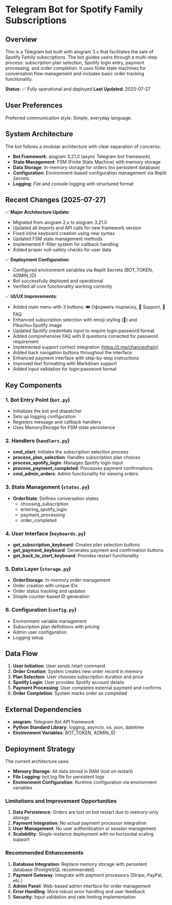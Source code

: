 # Telegram Bot for Spotify Family Subscriptions

## Overview

This is a Telegram bot built with aiogram 3.x that facilitates the sale of Spotify Family subscriptions. The bot guides users through a multi-step process: subscription plan selection, Spotify login entry, payment processing, and order completion. It uses finite state machines for conversation flow management and includes basic order tracking functionality.

**Status**: ✅ Fully operational and deployed
**Last Updated**: 2025-07-27

## User Preferences

Preferred communication style: Simple, everyday language.

## System Architecture

The bot follows a modular architecture with clear separation of concerns:

- **Bot Framework**: aiogram 3.21.0 (async Telegram bot framework)
- **State Management**: FSM (Finite State Machine) with memory storage
- **Data Storage**: In-memory storage for orders (no persistent database)
- **Configuration**: Environment-based configuration management via Replit Secrets
- **Logging**: File and console logging with structured format

## Recent Changes (2025-07-27)

✅ **Major Architecture Update**:
- Migrated from aiogram 2.x to aiogram 3.21.0
- Updated all imports and API calls for new framework version
- Fixed inline keyboard creation using new syntax
- Updated FSM state management methods
- Implemented F-filter system for callback handling
- Added proper null-safety checks for user data

✅ **Deployment Configuration**:
- Configured environment variables via Replit Secrets (BOT_TOKEN, ADMIN_ID)
- Bot successfully deployed and operational
- Verified all core functionality working correctly

✅ **UI/UX Improvements**:
- Added main menu with 3 buttons: 🎟 Оформить подписку, 💬 Support, 📖 FAQ
- Enhanced subscription selection with emoji styling (💚) and Pikachu+Spotify image
- Updated Spotify credentials input to require login:password format
- Added comprehensive FAQ with 8 questions corrected for password requirement
- Implemented support contact integration (https://t.me/chanceofrain)
- Added back navigation buttons throughout the interface
- Enhanced payment interface with step-by-step instructions
- Improved text formatting with Markdown support
- Added input validation for login:password format

## Key Components

### 1. Bot Entry Point (`bot.py`)
- Initializes the bot and dispatcher
- Sets up logging configuration
- Registers message and callback handlers
- Uses MemoryStorage for FSM state persistence

### 2. Handlers (`handlers.py`)
- **cmd_start**: Initiates the subscription selection process
- **process_plan_selection**: Handles subscription plan choices
- **process_spotify_login**: Manages Spotify login input
- **process_payment_completed**: Processes payment confirmations
- **cmd_admin_orders**: Admin functionality for viewing orders

### 3. State Management (`states.py`)
- **OrderState**: Defines conversation states
  - choosing_subscription
  - entering_spotify_login
  - payment_processing
  - order_completed

### 4. User Interface (`keyboards.py`)
- **get_subscription_keyboard**: Creates plan selection buttons
- **get_payment_keyboard**: Generates payment and confirmation buttons
- **get_back_to_start_keyboard**: Provides restart functionality

### 5. Data Layer (`storage.py`)
- **OrderStorage**: In-memory order management
- Order creation with unique IDs
- Order status tracking and updates
- Simple counter-based ID generation

### 6. Configuration (`config.py`)
- Environment variable management
- Subscription plan definitions with pricing
- Admin user configuration
- Logging setup

## Data Flow

1. **User Initiation**: User sends /start command
2. **Order Creation**: System creates new order record in memory
3. **Plan Selection**: User chooses subscription duration and price
4. **Spotify Login**: User provides Spotify account details
5. **Payment Processing**: User completes external payment and confirms
6. **Order Completion**: System marks order as completed

## External Dependencies

- **aiogram**: Telegram Bot API framework
- **Python Standard Library**: logging, asyncio, os, json, datetime
- **Environment Variables**: BOT_TOKEN, ADMIN_ID

## Deployment Strategy

The current architecture uses:
- **Memory Storage**: All data stored in RAM (lost on restart)
- **File Logging**: bot.log file for persistent logs
- **Environment Configuration**: Runtime configuration via environment variables

### Limitations and Improvement Opportunities

1. **Data Persistence**: Orders are lost on bot restart due to memory-only storage
2. **Payment Integration**: No actual payment processor integration
3. **User Management**: No user authentication or session management
4. **Scalability**: Single-instance deployment with no horizontal scaling support

### Recommended Enhancements

1. **Database Integration**: Replace memory storage with persistent database (PostgreSQL recommended)
2. **Payment Gateway**: Integrate with payment processors (Stripe, PayPal, etc.)
3. **Admin Panel**: Web-based admin interface for order management
4. **Error Handling**: More robust error handling and user feedback
5. **Security**: Input validation and rate limiting implementation